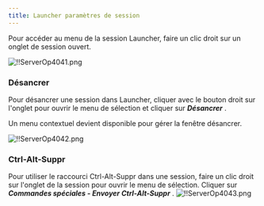 ```yaml
---
title: Launcher paramètres de session
---
```

Pour accéder au menu de la session Launcher, faire un clic droit sur un onglet de session ouvert.  

![!!ServerOp4041.png](/img/fr/server/ServerOp4041.png) 
### Désancrer 
Pour désancrer une session dans Launcher, cliquer avec le bouton droit sur l'onglet pour ouvrir le menu de sélection et cliquer sur ***Désancrer*** .  

Un menu contextuel devient disponible pour gérer la fenêtre désancrer.  

![!!ServerOp4042.png](/img/fr/server/ServerOp4042.png) 

### Ctrl-Alt-Suppr 
Pour utiliser le raccourci Ctrl-Alt-Suppr dans une session, faire un clic droit sur l'onglet de la session pour ouvrir le menu de sélection. Cliquer sur ***Commandes spéciales - Envoyer Ctrl-Alt-Suppr*** . 
![!!ServerOp4043.png](/img/fr/server/ServerOp4043.png) 

